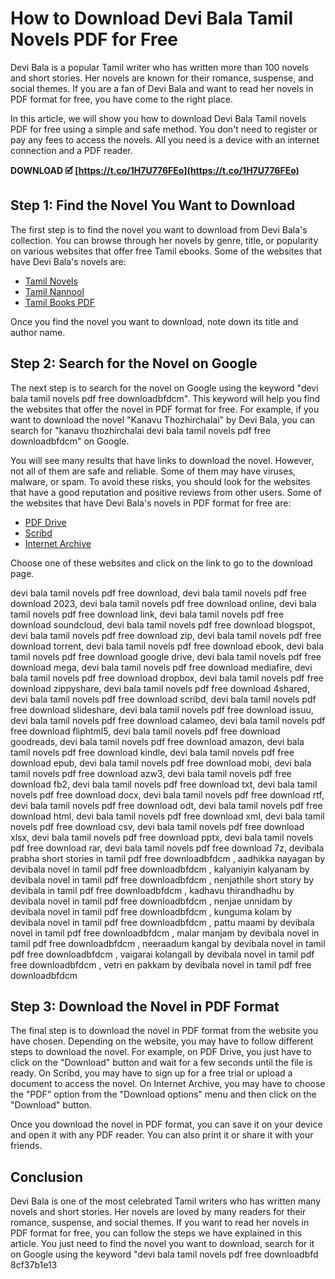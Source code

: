 
 
# How to Download Devi Bala Tamil Novels PDF for Free
 
Devi Bala is a popular Tamil writer who has written more than 100 novels and short stories. Her novels are known for their romance, suspense, and social themes. If you are a fan of Devi Bala and want to read her novels in PDF format for free, you have come to the right place.
 
In this article, we will show you how to download Devi Bala Tamil novels PDF for free using a simple and safe method. You don't need to register or pay any fees to access the novels. All you need is a device with an internet connection and a PDF reader.
 
**DOWNLOAD 🗹 [https://t.co/1H7U776FEo](https://t.co/1H7U776FEo)**


 
## Step 1: Find the Novel You Want to Download
 
The first step is to find the novel you want to download from Devi Bala's collection. You can browse through her novels by genre, title, or popularity on various websites that offer free Tamil ebooks. Some of the websites that have Devi Bala's novels are:
 
- [Tamil Novels](https://www.tamilnovels.net/authors/devi-bala/)
- [Tamil Nannool](https://www.tamilnannool.com/category/devi-bala/)
- [Tamil Books PDF](https://www.tamilbookspdf.com/category/devi-bala/)

Once you find the novel you want to download, note down its title and author name.
 
## Step 2: Search for the Novel on Google
 
The next step is to search for the novel on Google using the keyword "devi bala tamil novels pdf free downloadbfdcm". This keyword will help you find the websites that offer the novel in PDF format for free. For example, if you want to download the novel "Kanavu Thozhirchalai" by Devi Bala, you can search for "kanavu thozhirchalai devi bala tamil novels pdf free downloadbfdcm" on Google.
 
You will see many results that have links to download the novel. However, not all of them are safe and reliable. Some of them may have viruses, malware, or spam. To avoid these risks, you should look for the websites that have a good reputation and positive reviews from other users. Some of the websites that have Devi Bala's novels in PDF format for free are:

- [PDF Drive](https://www.pdfdrive.com/devi-bala-books.html)
- [Scribd](https://www.scribd.com/search?query=devi+bala)
- [Internet Archive](https://archive.org/search.php?query=devi%20bala)

Choose one of these websites and click on the link to go to the download page.
 
devi bala tamil novels pdf free download,  devi bala tamil novels pdf free download 2023,  devi bala tamil novels pdf free download online,  devi bala tamil novels pdf free download link,  devi bala tamil novels pdf free download soundcloud,  devi bala tamil novels pdf free download blogspot,  devi bala tamil novels pdf free download zip,  devi bala tamil novels pdf free download torrent,  devi bala tamil novels pdf free download ebook,  devi bala tamil novels pdf free download google drive,  devi bala tamil novels pdf free download mega,  devi bala tamil novels pdf free download mediafire,  devi bala tamil novels pdf free download dropbox,  devi bala tamil novels pdf free download zippyshare,  devi bala tamil novels pdf free download 4shared,  devi bala tamil novels pdf free download scribd,  devi bala tamil novels pdf free download slideshare,  devi bala tamil novels pdf free download issuu,  devi bala tamil novels pdf free download calameo,  devi bala tamil novels pdf free download fliphtml5,  devi bala tamil novels pdf free download goodreads,  devi bala tamil novels pdf free download amazon,  devi bala tamil novels pdf free download kindle,  devi bala tamil novels pdf free download epub,  devi bala tamil novels pdf free download mobi,  devi bala tamil novels pdf free download azw3,  devi bala tamil novels pdf free download fb2,  devi bala tamil novels pdf free download txt,  devi bala tamil novels pdf free download docx,  devi bala tamil novels pdf free download rtf,  devi bala tamil novels pdf free download odt,  devi bala tamil novels pdf free download html,  devi bala tamil novels pdf free download xml,  devi bala tamil novels pdf free download csv,  devi bala tamil novels pdf free download xlsx,  devi bala tamil novels pdf free download pptx,  devi bala tamil novels pdf free download rar,  devi bala tamil novels pdf free download 7z,  devibala prabha short stories in tamil pdf free downloadbfdcm ,  aadhikka nayagan by devibala novel in tamil pdf free downloadbfdcm ,  kalyaniyin kalyanam by devibala novel in tamil pdf free downloadbfdcm ,  nenjathile short story by devibala in tamil pdf free downloadbfdcm ,  kadhavu thirandhadhu by devibala novel in tamil pdf free downloadbfdcm ,  nenjae unnidam by devibala novel in tamil pdf free downloadbfdcm ,  kunguma kolam by devibala novel in tamil pdf free downloadbfdcm ,  pattu maami by devibala novel in tamil pdf free downloadbfdcm ,  malar manjam by devibala novel in tamil pdf free downloadbfdcm ,  neeraadum kangal by devibala novel in tamil pdf free downloadbfdcm ,  vaigarai kolangall by devibala novel in tamil pdf free downloadbfdcm ,  vetri en pakkam by devibala novel in tamil pdf free downloadbfdcm
 
## Step 3: Download the Novel in PDF Format
 
The final step is to download the novel in PDF format from the website you have chosen. Depending on the website, you may have to follow different steps to download the novel. For example, on PDF Drive, you just have to click on the "Download" button and wait for a few seconds until the file is ready. On Scribd, you may have to sign up for a free trial or upload a document to access the novel. On Internet Archive, you may have to choose the "PDF" option from the "Download options" menu and then click on the "Download" button.
 
Once you download the novel in PDF format, you can save it on your device and open it with any PDF reader. You can also print it or share it with your friends.
 
## Conclusion
 
Devi Bala is one of the most celebrated Tamil writers who has written many novels and short stories. Her novels are loved by many readers for their romance, suspense, and social themes. If you want to read her novels in PDF format for free, you can follow the steps we have explained in this article. You just need to find the novel you want to download, search for it on Google using the keyword "devi bala tamil novels pdf free downloadbfd
 8cf37b1e13
 
